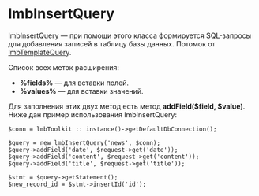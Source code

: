 # lmbInsertQuery
lmbInsertQuery — при помощи этого класса формируется SQL-запросы для добавления записей в таблицу базы данных. Потомок от [lmbTemplateQuery](./lmb_template_query.md).

Список всех меток расширения:

* **%fields%** — для вставки полей.
* **%values%** — для вставки значений.

Для заполнения этих двух метод есть метод **addField($field, $value)**. Ниже дан пример использования lmbInsertQuery:

    $conn = lmbToolkit :: instance()->getDefaultDbConnection();
 
    $query = new lmbInsertQuery('news', $conn);
    $query->addField('date', $request->get('date'));
    $query->addField('content', $request->get('content'));
    $query->addField('title', $request->get('title'));
 
    $stmt = $query->getStatement();
    $new_record_id = $stmt->insertId('id');
